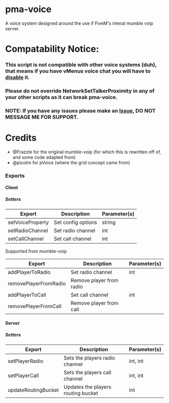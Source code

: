 # pma-voice
A voice system designed around the use if FiveM's interal mumble voip server.

# Compatability Notice:

### This script is not compatible with other voice systems (duh), that means if you have vMenus voice chat you will **have** to [disable](https://docs.vespura.com/vmenu/faq/#q-how-do-i-disable-voice-chat) it.
### Please do not override NetworkSetTalkerProximity in any of your other scripts as it can break pma-voice.


### NOTE: If you have any issues please make an [Issue](https://github.com/AvarianKnight/pma-voice/issues), DO NOT MESSAGE ME FOR SUPPORT.

# Credits

- @Frazzle for the original mumble-voip (for which this is rewritten off of, and some code adapted from)
- @picotm for pVoice (where the grid concept came from)

### Exports

#### Client

##### Setters
 
| Export              | Description               | Parameter(s) |
|---------------------|---------------------------|--------------|
| setVoiceProperty    | Set config options        | string       |
| setRadioChannel     | Set radio channel         | int          |
| setCallChannel      | Set call channel          | int          |

Supported from mumble-voip

| Export                | Description              | Parameter(s) |
|-----------------------|--------------------------|--------------|
| addPlayerToRadio      | Set radio channel        | int          |
| removePlayerFromRadio | Remove player from radio |              |
| addPlayerToCall       | Set call channel         | int          |
| removePlayerFromCall  | Remove player from call  |              |

#### Server

##### Setters

| Export               | Description                          | Parameter(s) |
|----------------------|--------------------------------------|--------------|
| setPlayerRadio       | Sets the players radio channel       | int, int     |
| setPlayerCall        | Sets the players call channel        | int, int     |
| updateRoutingBucket  | Updates the players routing bucket   | int          |
